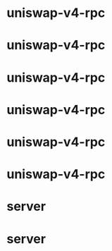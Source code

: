 # uniswap-v4-rpc
# uniswap-v4-rpc
# uniswap-v4-rpc
# uniswap-v4-rpc
# uniswap-v4-rpc
# uniswap-v4-rpc
# server
# server
